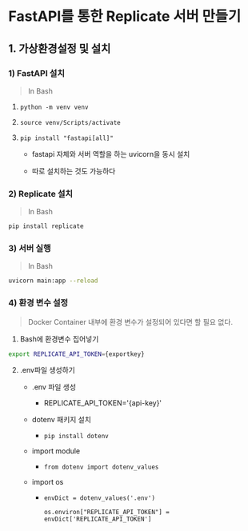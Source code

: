 # FastAPI를 통한 Replicate 서버 만들기

## 1. 가상환경설정 및 설치

### 1) FastAPI 설치

> In Bash

1. `python -m venv venv`

2. `source venv/Scripts/activate`

3. `pip install "fastapi[all]"`
   
   - fastapi 자체와 서버 역할을 하는 uvicorn을 동시 설치
   
   - 따로 설치하는 것도 가능하다

### 2) Replicate 설치

> In Bash

```bash
pip install replicate
```

### 3) 서버 실행

> In Bash

```bash
uvicorn main:app --reload
```

### 4) 환경 변수 설정

> Docker Container 내부에 환경 변수가 설정되어 있다면 할 필요 없다.

1. Bash에 환경변수 집어넣기

```bash
export REPLICATE_API_TOKEN={exportkey}
```

2. .env파일 생성하기
   
   - .env 파일 생성
     
     - REPLICATE_API_TOKEN='{api-key}'
   
   - dotenv 패키지 설치
     
     - `pip install dotenv`
   
   - import module
     
     - `from dotenv import dotenv_values`
   
   - import os
     
     - `envDict = dotenv_values('.env')`
       
       `os.environ["REPLICATE_API_TOKEN"] = envDict['REPLICATE_API_TOKEN']`
